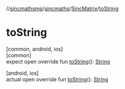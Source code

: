 //[sincmathsmp](../../../index.md)/[sincmaths](../index.md)/[SincMatrix](index.md)/[toString](to-string.md)

# toString

[common, android, ios]\
[common]\
expect open override fun [toString](to-string.md)(): [String](https://kotlinlang.org/api/latest/jvm/stdlib/kotlin/-string/index.html)

[android, ios]\
actual open override fun [toString](to-string.md)(): [String](https://kotlinlang.org/api/latest/jvm/stdlib/kotlin/-string/index.html)
